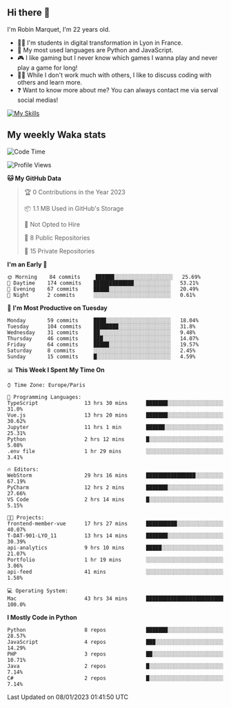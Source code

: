 ## Hi there 👋

I'm Robin Marquet, I'm 22 years old.

- 👨‍💻 I'm students in digital transformation in Lyon in France.
- 🌱 My most used languages are Python and JavaScript.
- 🎮 I like gaming but I never know which games I wanna play and never play a game for long!
- 👯‍♀️ While I don't work much with others, I like to discuss coding with others and learn more.
- ❓ Want to know more about me? You can always contact me via serval social medias!

[![My Skills](https://skillicons.dev/icons?i=js,html,css,docker,express,figma,firebase,graphql,mongodb,mysql,nodejs,py,react,ts,vue)](https://skillicons.dev)

## My weekly Waka stats

<!--START_SECTION:waka-->
![Code Time](http://img.shields.io/badge/Code%20Time-3%2C181%20hrs%2033%20mins-blue)

![Profile Views](http://img.shields.io/badge/Profile%20Views-5-blue)

**🐱 My GitHub Data** 

> 🏆 0 Contributions in the Year 2023
 > 
> 📦 1.1 MB Used in GitHub's Storage 
 > 
> 🚫 Not Opted to Hire
 > 
> 📜 8 Public Repositories 
 > 
> 🔑 15 Private Repositories  
 > 
**I'm an Early 🐤** 

```text
🌞 Morning    84 commits     ██████░░░░░░░░░░░░░░░░░░░   25.69% 
🌆 Daytime    174 commits    █████████████░░░░░░░░░░░░   53.21% 
🌃 Evening    67 commits     █████░░░░░░░░░░░░░░░░░░░░   20.49% 
🌙 Night      2 commits      ░░░░░░░░░░░░░░░░░░░░░░░░░   0.61%

```
📅 **I'm Most Productive on Tuesday** 

```text
Monday       59 commits     ████░░░░░░░░░░░░░░░░░░░░░   18.04% 
Tuesday      104 commits    ████████░░░░░░░░░░░░░░░░░   31.8% 
Wednesday    31 commits     ██░░░░░░░░░░░░░░░░░░░░░░░   9.48% 
Thursday     46 commits     ███░░░░░░░░░░░░░░░░░░░░░░   14.07% 
Friday       64 commits     █████░░░░░░░░░░░░░░░░░░░░   19.57% 
Saturday     8 commits      ░░░░░░░░░░░░░░░░░░░░░░░░░   2.45% 
Sunday       15 commits     █░░░░░░░░░░░░░░░░░░░░░░░░   4.59%

```


📊 **This Week I Spent My Time On** 

```text
⌚︎ Time Zone: Europe/Paris

💬 Programming Languages: 
TypeScript               13 hrs 30 mins      ███████░░░░░░░░░░░░░░░░░░   31.0% 
Vue.js                   13 hrs 20 mins      ███████░░░░░░░░░░░░░░░░░░   30.62% 
Jupyter                  11 hrs 1 min        ██████░░░░░░░░░░░░░░░░░░░   25.31% 
Python                   2 hrs 12 mins       █░░░░░░░░░░░░░░░░░░░░░░░░   5.08% 
.env file                1 hr 29 mins        ░░░░░░░░░░░░░░░░░░░░░░░░░   3.41%

🔥 Editors: 
WebStorm                 29 hrs 16 mins      ████████████████░░░░░░░░░   67.19% 
PyCharm                  12 hrs 2 mins       ███████░░░░░░░░░░░░░░░░░░   27.66% 
VS Code                  2 hrs 14 mins       █░░░░░░░░░░░░░░░░░░░░░░░░   5.15%

🐱‍💻 Projects: 
frontend-member-vue      17 hrs 27 mins      ██████████░░░░░░░░░░░░░░░   40.07% 
T-DAT-901-LYO_11         13 hrs 14 mins      ███████░░░░░░░░░░░░░░░░░░   30.39% 
api-analytics            9 hrs 10 mins       █████░░░░░░░░░░░░░░░░░░░░   21.07% 
Portfolio                1 hr 19 mins        ░░░░░░░░░░░░░░░░░░░░░░░░░   3.06% 
api-feed                 41 mins             ░░░░░░░░░░░░░░░░░░░░░░░░░   1.58%

💻 Operating System: 
Mac                      43 hrs 34 mins      █████████████████████████   100.0%

```

**I Mostly Code in Python** 

```text
Python                   8 repos             ███████░░░░░░░░░░░░░░░░░░   28.57% 
JavaScript               4 repos             ███░░░░░░░░░░░░░░░░░░░░░░   14.29% 
PHP                      3 repos             ██░░░░░░░░░░░░░░░░░░░░░░░   10.71% 
Java                     2 repos             █░░░░░░░░░░░░░░░░░░░░░░░░   7.14% 
C#                       2 repos             █░░░░░░░░░░░░░░░░░░░░░░░░   7.14%

```



 Last Updated on 08/01/2023 01:41:50 UTC
<!--END_SECTION:waka-->
